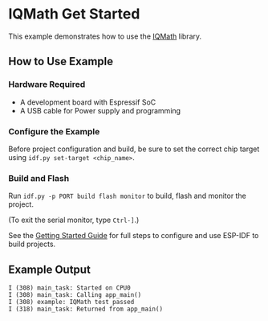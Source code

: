 # IQMath Get Started

This example demonstrates how to use the [IQMath](https://components.espressif.com/component/espressif/iqmath) library.

## How to Use Example

### Hardware Required

* A development board with Espressif SoC
* A USB cable for Power supply and programming

### Configure the Example

Before project configuration and build, be sure to set the correct chip target using `idf.py set-target <chip_name>`.

### Build and Flash

Run `idf.py -p PORT build flash monitor` to build, flash and monitor the project.

(To exit the serial monitor, type ``Ctrl-]``.)

See the [Getting Started Guide](https://docs.espressif.com/projects/esp-idf/en/latest/get-started/index.html) for full steps to configure and use ESP-IDF to build projects.

## Example Output

```text
I (308) main_task: Started on CPU0
I (308) main_task: Calling app_main()
I (308) example: IQMath test passed
I (318) main_task: Returned from app_main()
```
